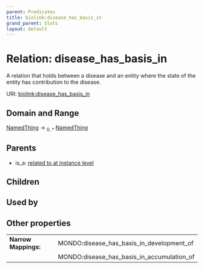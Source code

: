 ```yaml
---
parent: Predicates
title: biolink:disease_has_basis_in
grand_parent: Slots
layout: default
---
```


# Relation: disease_has_basis_in


A relation that holds between a disease and an entity where the state of the entity has contribution to the disease.

URI: [biolink:disease_has_basis_in](https://w3id.org/biolink/disease_has_basis_in)

## Domain and Range

[NamedThing](NamedThing.md) ->  <sub>0..\*</sub> [NamedThing](NamedThing.md)

## Parents

 *  is_a: [related to at instance level](related_to_at_instance_level.md)

## Children


## Used by


## Other properties

|  |  |  |
| --- | --- | --- |
| **Narrow Mappings:** | | MONDO:disease_has_basis_in_development_of |
|  | | MONDO:disease_has_basis_in_accumulation_of |

